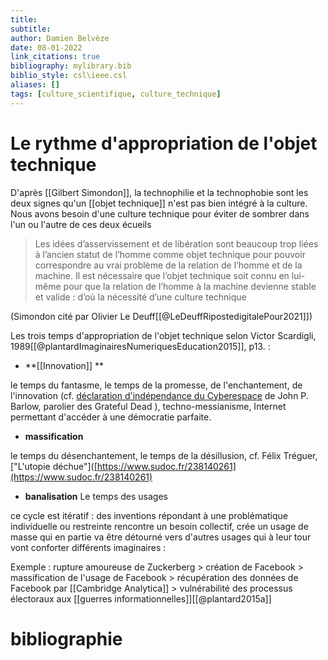 ```yaml
---
title: 
subtitle:
author: Damien Belvèze
date: 08-01-2022
link_citations: true
bibliography: mylibrary.bib
biblio_style: csl\ieee.csl
aliases: []
tags: [culture_scientifique, culture_technique]
---
```


# Le rythme d'appropriation de l'objet technique

D'après [[Gilbert Simondon]], la technophilie et la technophobie sont les deux signes qu'un [[objet technique]] n'est pas bien intégré à la culture. 
Nous avons besoin d'une culture technique pour éviter de sombrer dans l'un ou l'autre de ces deux écueils


>Les idées d’asservissement et de libération sont beaucoup trop liées à l’ancien statut de l’homme comme objet technique pour pouvoir correspondre au vrai problème de la relation de l’homme et de la machine. Il est nécessaire que l’objet technique soit connu en lui-même pour que la relation de l’homme à la machine devienne stable et valide : d’où la nécessité d’une culture technique

(Simondon cité par Olivier Le Deuff[[@LeDeuffRipostedigitalePour2021]])

Les trois temps d'appropriation de l'objet technique selon Victor Scardigli, 1989[[@plantardImaginairesNumeriquesEducation2015]], p13. : 

- **[[Innovation]] **

le temps du fantasme, le temps de la promesse, de l'enchantement, de l'innovation (cf. [déclaration d'indépendance du Cyberespace](http://editions-hache.com/essais/barlow/barlow2.html) de John P. Barlow, parolier des Grateful Dead ), techno-messianisme, Internet permettant d'accéder à une démocratie parfaite.

- **massification**

le temps du désenchantement, le temps de la désillusion, cf. Félix Tréguer, ["L'utopie déchue"]([https://www.sudoc.fr/238140261](https://www.sudoc.fr/238140261)

- **banalisation**
Le temps des usages


ce cycle est itératif : des inventions répondant à une problématique individuelle ou restreinte rencontre un besoin collectif, crée un usage de masse qui en partie va être détourné vers d'autres usages qui à leur tour vont conforter différents imaginaires : 

Exemple : rupture amoureuse de Zuckerberg > création de Facebook > massification de l'usage de Facebook > récupération des données de Facebook par [[Cambridge Analytica]] > vulnérabilité des processus électoraux aux [[guerres informationnelles]][[@plantard2015a]]





# bibliographie

